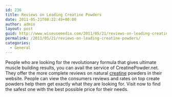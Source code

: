 ```yaml
---
id: 236
title: Reviews on Leading Creatine Powders
date: 2011-05-21T08:22:49+00:00
author: admin
layout: post
guid: http://www.wiseusemedia.com/2011/05/21/reviews-on-leading-creatine-powders/
permalink: /2011/05/21/reviews-on-leading-creatine-powders/
categories:
  - General
---
```

People who are looking for the revolutionary formula that gives ultimate muscle building results, you can avail the service of CreatinePowder.net. They offer the more complete reviews on natural [creatine](http://www.creatinepowder.net/) powders in their website. People can view the consumers reviews and rates on top create powders help them get exactly what they are looking for. Visit now to find the safest one with the best possible price for their needs.